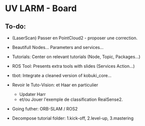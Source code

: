 # UV LARM - Board

## To-do:

- (LaserScan) Passer en PointCloud2 - proposer une correction.
- Beautifull Nodes... Parameters and services...

- Tutorials: Center on relevant tutorials (Node, Topic, Packages...)
- ROS Tool: Presents extra tools with slides (Services Action...)
- tbot: Integrate a cleaned version of kobuki_core...
- Revoir le Tuto-Vision: et Haar en particulier
	+ Updater Harr
	+ et/ou Jouer l'exemple de classification RealSense2.
- Going futher: ORB-SLAM / ROS2
- Decompose tutorial folder: 1.kick-off, 2.level-up, 3.mastering
